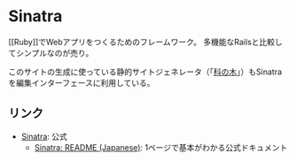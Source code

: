 # Sinatra

[[Ruby]]でWebアプリをつくるためのフレームワーク。
多機能なRailsと比較してシンプルなのが売り。

このサイトの生成に使っている静的サイトジェネレータ（「[科の木](https://github.com/suzusime/sinanoki)」）もSinatraを編集インターフェースに利用している。

## リンク
- [Sinatra](http://sinatrarb.com/): 公式
  - [Sinatra: README (Japanese)](http://sinatrarb.com/intro-ja.html): 1ページで基本がわかる公式ドキュメント
